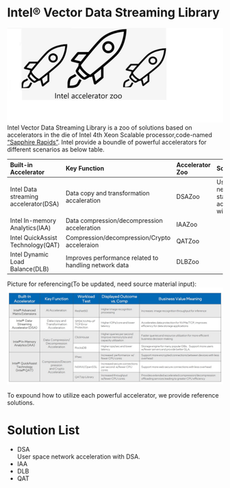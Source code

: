 # Intel® Vector Data Streaming Library
![](intel-accelerator-zoo.jpeg)
Intel Vector Data Streaming Library is a zoo of solutions based on accelerators in the die of Intel 4th Xeon Scalable processor,code-named [“Sapphire Rapids”](https://www.intel.com/content/www/us/en/newsroom/opinion/updates-next-gen-data-center-platform-sapphire-rapids.html?wapkw=Intel%20Sapphire%20Rapids%20Demos%20At%20Innovation%202022#gs.g4fsrh). Intel provide a boundle of powerful accelerators for different scenarios as below table.


|Built-in Accelerator                 | Key Function                                | Accelerator Zoo | Solutions                   | Business Value                        |
|:------------------------------------|:------------------------------------------- |:----------------|:----------------------------|:--------------------------------------|
|Intel Data streaming accelerator(DSA)| Data copy and transformation accaleration   |DSAZoo           |User space network stack acceleration with DSA| improve efficiency for data transition|
|Intel In-memory Analytics(IAA)       | Data compression/decompression acceleration |IAAZoo           |                             |                                       |
|Intel QuickAssist Technology(QAT)    | Compression/decompression/Crypto acceleraion|QATZoo           |                             |                                       |
|Intel Dynamic Load Balance(DLB)      | Improves performance related to handling network data|DLBZoo           |                    |                                       |    

Picture for referencing(To be updated, need source material input):  
![](Intel-Sapphire-Rapids-accelerators.jpg)

To expound how to utilize each powerful accelerator, we provide reference solutions.
#  Solution List
- DSA  
  User space network acceleration with DSA.
- IAA
- DLB
- QAT 
